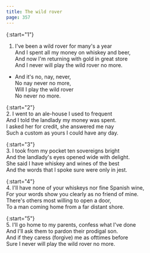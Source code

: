 ```yaml
---
title: The wild rover
page: 357
---  
```



{:start="1"}  
1. I've been a wild rover for many's a year  
And I spent all my money on whiskey and beer,  
And now I'm returning with gold in great store  
And I never will play the wild rover no more.  


- And it's no, nay, never,  
No nay never no more,  
Will I play the wild rover  
No never no more.  


{:start="2"}  
2. I went to an ale-house I used to frequent  
And I told the landlady my money was spent.  
I asked her for credit, she answered me nay  
Such a custom as yours I could have any day.  


{:start="3"}  
3. I took from my pocket ten sovereigns bright  
And the landlady's eyes opened wide with delight.  
She said I have whiskey and wines of the best  
And the words that I spoke sure were only in jest.  


{:start="4"}  
4. I'll have none of your whiskeys nor fine Spanish wine,  
For your words show you clearly as no friend of mine.  
There's others most willing to open a door,  
To a man coming home from a far distant shore.  


{:start="5"}  
5. I'll go home to my parents, confess what I've done  
And I'll ask them to pardon their prodigal son.  
And if they caress (forgive) me as ofttimes before  
Sure I never will play the wild rover no more.  